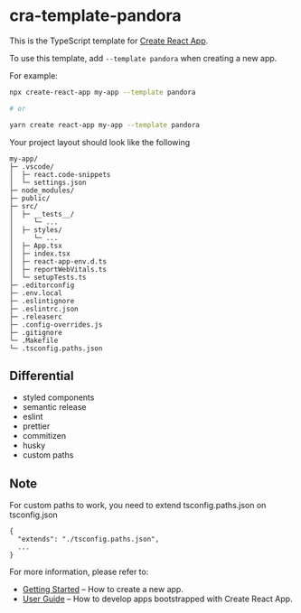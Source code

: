 # cra-template-pandora

This is the TypeScript template for [Create React App](https://github.com/facebook/create-react-app).

To use this template, add `--template pandora` when creating a new app.

For example:

```sh
npx create-react-app my-app --template pandora

# or

yarn create react-app my-app --template pandora
```

Your project layout should look like the following

```text
my-app/
├─ .vscode/
│  ├─ react.code-snippets
│  └─ settings.json
├─ node_modules/
├─ public/
├─ src/
│  ├─ __tests__/
│     └─ ...
│  ├─ styles/
│     └─ ...
│  ├─ App.tsx
│  ├─ index.tsx
│  ├─ react-app-env.d.ts
│  ├─ reportWebVitals.ts
│  └─ setupTests.ts
├─ .editorconfig
├─ .env.local
├─ .eslintignore
├─ .eslintrc.json
├─ .releaserc
├─ .config-overrides.js
├─ .gitignore
└─ .Makefile
└─ .tsconfig.paths.json
```

## Differential

- styled components
- semantic release
- eslint
- prettier
- commitizen
- husky
- custom paths

## Note
For custom paths to work, you need to extend tsconfig.paths.json on tsconfig.json

```
{
  "extends": "./tsconfig.paths.json",
  ...
}
```

For more information, please refer to:

- [Getting Started](https://create-react-app.dev/docs/getting-started) – How to create a new app.
- [User Guide](https://create-react-app.dev) – How to develop apps bootstrapped with Create React App.